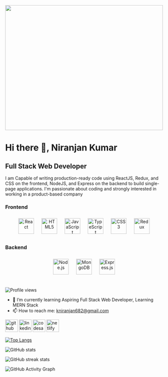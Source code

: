 <img src="https://camo.githubusercontent.com/5f2503ce7f221dddb57d9d9234ca9c52e8284da01690a3ef43f4880e05da06d1/68747470733a2f2f7777772e70726f6f666875622e636f6d2f77702d636f6e74656e742f75706c6f6164732f323032302f30382f5765622d446576656c6f7065722e676966" align="center" height="400" width="100%" />
</div>  

# Hi there 👋, Niranjan Kumar

## Full Stack Web Developer

I am Capable of writing production-ready code using
ReactJS, Redux, and CSS on the frontend, NodeJS, and
Express on the backend to build single-page applications.
I'm passionate about coding and strongly interested in
working in a product-based company


### Frontend  
<div align="center">  
<a href="https://reactjs.org/" target="_blank"><img style="margin: 10px" src="https://profilinator.rishav.dev/skills-assets/react-original-wordmark.svg" alt="React" height="50" /></a>  
<a href="https://en.wikipedia.org/wiki/HTML5" target="_blank"><img style="margin: 10px" src="https://profilinator.rishav.dev/skills-assets/html5-original-wordmark.svg" alt="HTML5" height="50" /></a>  
<a href="https://www.javascript.com/" target="_blank"><img style="margin: 10px" src="https://profilinator.rishav.dev/skills-assets/javascript-original.svg" alt="JavaScript" height="50" /></a>  
<a href="https://www.typescriptlang.org/" target="_blank"><img style="margin: 10px" src="https://profilinator.rishav.dev/skills-assets/typescript-original.svg" alt="TypeScript" height="50" /></a>  
<a href="https://www.w3schools.com/css/" target="_blank"><img style="margin: 10px" src="https://profilinator.rishav.dev/skills-assets/css3-original-wordmark.svg" alt="CSS3" height="50" /></a>  
<a href="https://redux.js.org/" target="_blank"><img style="margin: 10px" src="https://profilinator.rishav.dev/skills-assets/redux-original.svg" alt="Redux" height="50" /></a>  
</div>

</td><td valign="top" width="33%">



### Backend  
<div align="center">  
<a href="https://nodejs.org/" target="_blank"><img style="margin: 10px" src="https://profilinator.rishav.dev/skills-assets/nodejs-original-wordmark.svg" alt="Node.js" height="50" /></a>  
<a href="https://www.mongodb.com/" target="_blank"><img style="margin: 10px" src="https://profilinator.rishav.dev/skills-assets/mongodb-original-wordmark.svg" alt="MongoDB" height="50" /></a>  
<a href="https://expressjs.com/" target="_blank"><img style="margin: 10px" src="https://profilinator.rishav.dev/skills-assets/express-original-wordmark.svg" alt="Express.js" height="50" /></a>  
</div>

</td><td valign="top" width="33%">



</td></tr></table>  

<br/>  

![Profile views](https://gpvc.arturio.dev/kniranjan0)  

- 🌱 I’m currently learning Aspiring Full Stack Web Developer, Learning MERN Stack 
- 📫 How to reach me: kniranjan682@gmail.com 


[<img src='https://cdn.jsdelivr.net/npm/simple-icons@3.0.1/icons/github.svg' alt='github' height='40'>](https://github.com/kniranjan0)  [<img src='https://cdn.jsdelivr.net/npm/simple-icons@3.0.1/icons/linkedin.svg' alt='linkedin' height='40'>](https://www.linkedin.com/in/niranjan-kumar682/)  [<img src='https://cdn.jsdelivr.net/npm/simple-icons@3.0.1/icons/codesandbox.svg' alt='codesandbox' height='40'>](https://codesandbox.io/u/kniranjan)  [<img src='https://cdn.jsdelivr.net/npm/simple-icons@3.0.1/icons/netlify.svg' alt='netlify' height='40'>](https://app.netlify.com/teams/kniranjan0/overview)  


[![Top Langs](https://github-readme-stats.vercel.app/api/top-langs/?username=kniranjan0)](https://github.com/anuraghazra/github-readme-stats)


![GitHub stats](https://github-readme-stats.vercel.app/api?username=kniranjan0&show_icons=true&count_private=true)  

![GitHub streak stats](https://github-readme-streak-stats.herokuapp.com/?user=kniranjan0)

![GitHub Activity Graph](https://activity-graph.herokuapp.com/graph?username=kniranjan0)  

  



